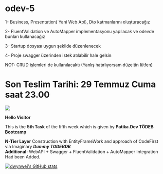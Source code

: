 # odev-5

1- Business, Presentation( Yani Web Api), Dto katmanlarını oluşturacağız 

2- FluentValidation ve AutoMapper implementasyonu yapılacak ve odevde bunları kullanacağız 

3- Startup dosyası uygun şekilde düzenlenecek 

4- Proje swagger üzerinden istek atılabilir hale gelsin 

NOT: CRUD işlemleri de kullanılacaktı (Yanlış hatırlıyorsam düzeltin lütfen)

# Son Teslim Tarihi: 29 Temmuz Cuma saat 23.00

<img src="https://i.imgur.com/uyKgrYk.gif"/>

**Hello Visitor**

This is the **5th Task** of the fifth week which is given by **Patika.Dev TÖDEB Bootcamp**

**N-Tier Layer** Construction with EntityFrameWork and approach of CodeFirst via Imaginary ***Dummy TODEBDB***<br/>
**Additional:** WebAPI + Swagger + FluentValidation + AutoMapper Integration Had been Added.

[![dwynwei's GitHub stats](https://github-readme-stats.vercel.app/api?username=dwynwei)](https://github.com/dwynwei/github-readme-stats)
